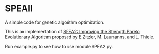 # SPEAII
A simple code for genetic algorithm optimization.

This is an implementation of [SPEA2: Improving the Strength Pareto
Evolutionary Algorithm](https://doi.org/10.3929/ethz-a-004284029) proposed by E.Zitzler, M. Laumanns, and L. Thiele.

Run example.py to see how to use module SPEA2.py.
